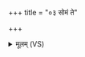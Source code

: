 +++
title = "०३ सोमं ते"

+++
<details><summary>मूलम् (VS)</summary>

सोमं॒ ते रु॒द्रव॑न्तमृच्छन्तु। ये मा॑ऽघा॒यवो॒ दक्षि॑णाया दि॒शो᳡ऽभि॒दासा॑त् ॥
</details>